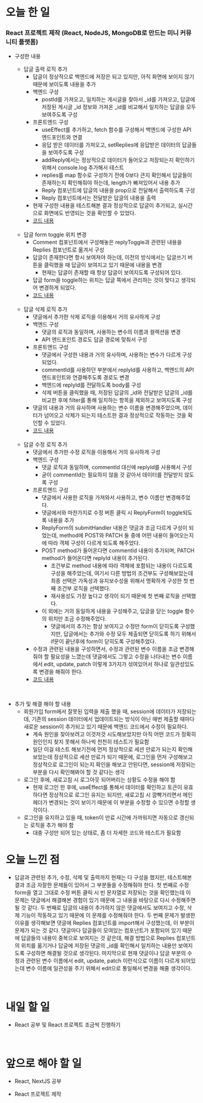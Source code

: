 # 오늘 한 일

### React 프로젝트 제작 (React, NodeJS, MongoDB로 만드는 미니 커뮤니티 플랫폼)

- 구성한 내용

  - 답글 출력 로직 추가
    - 답글이 정상적으로 백엔드에 저장은 되고 있지만, 아직 화면에 보이지 않기 때문에 보이도록 내용을 추가
    - 백엔드 구성
      - postId를 가져오고, 일치하는 게시글을 찾아서 \_id를 가져오고, 답글에 저장된 게시글 \_id 정보와 가져온 \_id를 비교해서 일치하는 답글을 모두 보여주도록 구성
    - 프론트엔드 구성
      - useEffect를 추가하고, fetch 함수를 구성해서 백엔드에 구성한 API 엔드포인트와 연결
      - 응답 받은 데이터를 가져오고, setReplies에 응답받은 데이터의 답글들을 보여주도록 구성
      - addReply에서는 정상적으로 데이터가 들어오고 저장되는지 확인하기 위해서 console.log 추가해서 테스트
      - replies를 map 함수로 구성하기 전에 0보다 큰지 확인해서 답글들이 존재하는지 확인해줘야 하는데, length가 빠져있어서 내용 추가
      - Reply 컴포넌트에 답글의 내용을 prop으로 전달해서 출력하도록 구성
      - Reply 컴포넌트에서는 전달받은 답글의 내용을 출력
    - 현재 구성한 내용을 테스트해본 결과 정상적으로 답글이 추가되고, 실시간으로 화면에도 반영되는 것을 확인할 수 있었다.
    - [코드 내용](https://github.com/jeongsangtae/mini-community-platform/commit/3699fa72d643285455e0416c3ef3bf02f49a8f59)

  <br />

  - 답글 form toggle 위치 변경
    - Comment 컴포넌트에서 구성해놓은 replyToggle과 관련된 내용을 Replies 컴포넌트로 옮겨서 구성
    - 답글이 존재한다면 항시 보여져야 하는데, 이전의 방식에서는 답글쓰기 버튼을 클릭했을 때 답글이 보여지고 있기 때문에 내용을 변경
      - 현재는 답글이 존재할 때 항상 답글이 보여지도록 구성되어 있다.
    - 답글 form을 toggle하는 위치는 답글 쪽에서 관리하는 것이 맞다고 생각되어 변경하게 되었다.
    - [코드 내용](https://github.com/jeongsangtae/mini-community-platform/commit/3de3c6d4abeff5629bf587b49ac25fc0efda6fbe)

  <br />

  - 답글 삭제 로직 추가
    - 댓글에서 추가한 삭제 로직을 이용해서 거의 유사하게 구성
    - 백엔드 구성
      - 댓글의 로직과 동일하며, 사용하는 변수의 이름과 컬렉션을 변경
      - API 엔드포인트 경로도 답글 경로에 맞춰서 구성
    - 프론트엔드 구성
      - 댓글에서 구성한 내용과 거의 유사하며, 사용하는 변수가 다르게 구성되었다.
      - commentId를 사용하던 부분에서 replyId를 사용하고, 백엔드의 API 엔드포인트와 연결해주도록 경로도 변경
      - 백엔드에 replyId를 전달하도록 body를 구성
      - 삭제 버튼을 클릭했을 때, 저장된 답글의 \_id와 전달받은 답글의 \_id를 비교한 후에 filter를 통해 일치하는 항목을 제외하고 보여지도록 구성
    - 댓글의 내용과 거의 유사하며 사용하는 변수 이름을 변경해주었으며, 데이터가 넘어오고 삭제가 되는지 테스트한 결과 정상적으로 작동하는 것을 확인할 수 있었다.
    - [코드 내용](https://github.com/jeongsangtae/mini-community-platform/commit/67e50a8871310935bcfc7ef5932eeca7852493f5)

  <br />

  - 답글 수정 로직 추가
    - 댓글에서 추가한 수정 로직을 이용해서 거의 유사하게 구성
    - 백엔드 구성
      - 댓글 로직과 동일하며, commentId 대신에 replyId를 사용해서 구성
      - 굳이 commentId는 필요하지 않을 것 같아서 데이터를 전달받지 않도록 구성
    - 프론트엔드 구성
      - 댓글에서 사용한 로직을 가져와서 사용하고, 변수 이름만 변경해주었다.
      - 댓글에서와 마찬가지로 수정 버튼 클릭 시 ReplyForm이 toggle되도록 내용을 추가
      - ReplyForm의 submitHandler 내용은 댓글과 조금 다르게 구성이 되었는데, method에 POST와 PATCH 둘 중에 어떤 내용이 들어오는지에 따라 객체 구성이 다르게 되도록 해주었다.
      - POST method가 들어온다면 commentId 내용이 추가되며, PATCH method가 들어온다면 replyId 내용이 추가된다.
        - 조건부로 method 내용에 따라 객체에 포함되는 내용이 다르도록 구성을 해주었는데, 여기서 다른 방법의 조건부도 구성해보았는데 최종 선택은 가독성과 유지보수성을 위해서 명확하게 구성한 첫 번째 조건부 로직을 선택했다.
        - 재사용성도 가장 높다고 생각이 되기 때문에 첫 번째 로직을 선택했다.
      - 이 외에는 거의 동일하게 내용을 구성해주고, 답글을 닫는 toggle 함수의 위치만 조금 수정해주었다.
        - 댓글에서의 추가는 항상 보여지고 수정만 form이 닫히도록 구성했지만, 답글에서는 추가와 수정 모두 제출되면 닫히도록 하기 위해서 if문이 끝난후에 form이 닫히도록 구성해주었다.
    - 수정과 관련된 내용을 구성하면서, 수정과 관련된 변수 이름을 조금 변경해줘야 할 필요성을 느꼈는데 댓글에서도 그렇고 수정을 나타내는 변수 이름에서 edit, update, patch 이렇게 3가지가 섞여있어서 하나로 일관성있도록 변경을 해줘야 한다.
    - [코드 내용](https://github.com/jeongsangtae/mini-community-platform/commit/41916f577ab92be3db232f10f25e65144eaaede1)

<br />

- 추가 및 해결 해야 할 내용
  - 회원가입 form에서 잘못된 입력을 제출 했을 때, session에 데이터가 저장되는데, 기존의 session 데이터에서 업데이트되는 방식이 아닌 매번 제출할 때마다 새로운 session이 추가되고 있기 때문에 백엔드 코드에서 수정이 필요하다.
    - 계속 원인을 찾아보려고 이것저것 시도해보았지만 아직 어떤 코드가 정확히 원인인지 찾지 못해서 하나씩 천천히 테스트가 필요함
    - 일단 이걸 테스트 해보기전에 먼저 정상적으로 세션 만료가 되는지 확인해보았는데 정상적으로 세션 만료가 되기 때문에, 로그인을 먼저 구성해보고 정상적으로 로그인이 되는지 확인을 해보고 안된다면, session에 저장되는 부분을 다시 확인해봐야 할 것 같다는 생각
  - 로그인 후에, 새로고침 시 로그아웃 되어버리는 상황도 수정을 해야 함
    - 현재 로그인 한 후에, useEffect를 통해서 데이터를 확인하고 토큰이 유효하다면 정상적으로 로그인 유지는 되지만, 새로고침 시 깜빡거리면서 메인헤더가 변경되는 것이 보이기 때문에 이 부분을 수정할 수 있으면 수정할 생각이다.
  - 로그인을 유지하고 있을 때, token이 만료 시간에 가까워지면 자동으로 갱신되는 로직을 추가 해야 함
    - 대충 구성만 되어 있는 상태로, 좀 더 자세한 코드와 테스트가 필요함

# 오늘 느낀 점

- 답글과 관련된 추가, 수정, 삭제 및 출력까지 현재는 다 구성을 했지만, 테스트해본 결과 조금 자잘한 문제들이 있어서 그 부분들을 수정해줘야 한다. 첫 번째로 수정 form을 열고 그대로 수정 버튼 클릭 시 빈 문자열로 저장되는 것을 확인했는데 이 문제는 댓글에서 해결해본 경험이 있기 때문에 그 내용을 바탕으로 다시 수정해주면 될 것 같다. 두 번째로 답글의 내용이 추가하지 않은 댓글에서도 보여지고 수정, 삭제 기능이 작동하고 있기 때문에 이 문제를 수정해줘야 한다. 두 번째 문제가 발생한 이유를 생각해보면 댓글에 Replies 컴포넌트를 import해서 구성했는데, 이 부분이 문제가 되는 것 같다. 댓글마다 답글들이 모여있는 컴포넌트가 포함되어 있기 때문에 답글들의 내용이 중복으로 보여지는 것 같은데, 해결 방법으로 Replies 컴포넌트의 위치를 옮기거나 답글에 저장된 댓글의 \_id를 확인해서 일치하는 내용만 보여지도록 구성하면 해결될 것으로 생각된다. 마지막으로 현재 댓글이나 답글 부분의 수정과 관련된 변수 이름에서 edit, update, patch 이런식으로 이름이 다르게 되어있는데 변수 이름에 일관성을 주기 위해서 edit으로 통일해서 변경을 해줄 생각이다.

<br />

# 내일 할 일

- React 공부 및 React 프로젝트 조금씩 진행하기

<br />

# 앞으로 해야 할 일

- React, NextJS 공부

- React 프로젝트 제작
